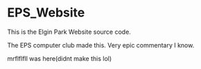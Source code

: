 # EPS_Website
This is the Elgin Park Website source code.

The EPS computer club made this. Very epic commentary I know. 

mrflflfll was here(didnt make this lol)
